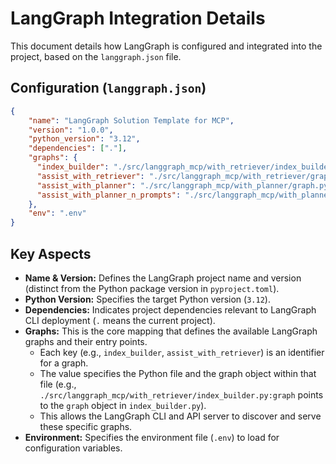# LangGraph Integration Details

This document details how LangGraph is configured and integrated into the project, based on the `langgraph.json` file.

## Configuration (`langgraph.json`)

```json
{
    "name": "LangGraph Solution Template for MCP",
    "version": "1.0.0",
    "python_version": "3.12",
    "dependencies": ["."],
    "graphs": {
      "index_builder": "./src/langgraph_mcp/with_retriever/index_builder.py:graph",
      "assist_with_retriever": "./src/langgraph_mcp/with_retriever/graph.py:graph",
      "assist_with_planner": "./src/langgraph_mcp/with_planner/graph.py:graph",
      "assist_with_planner_n_prompts": "./src/langgraph_mcp/with_planner_n_prompts/graph.py:graph"
    },
    "env": ".env"
}
```

## Key Aspects

*   **Name & Version:** Defines the LangGraph project name and version (distinct from the Python package version in `pyproject.toml`).
*   **Python Version:** Specifies the target Python version (`3.12`).
*   **Dependencies:** Indicates project dependencies relevant to LangGraph CLI deployment (`.` means the current project).
*   **Graphs:** This is the core mapping that defines the available LangGraph graphs and their entry points.
    *   Each key (e.g., `index_builder`, `assist_with_retriever`) is an identifier for a graph.
    *   The value specifies the Python file and the graph object within that file (e.g., `./src/langgraph_mcp/with_retriever/index_builder.py:graph` points to the `graph` object in `index_builder.py`).
    *   This allows the LangGraph CLI and API server to discover and serve these specific graphs.
*   **Environment:** Specifies the environment file (`.env`) to load for configuration variables. 